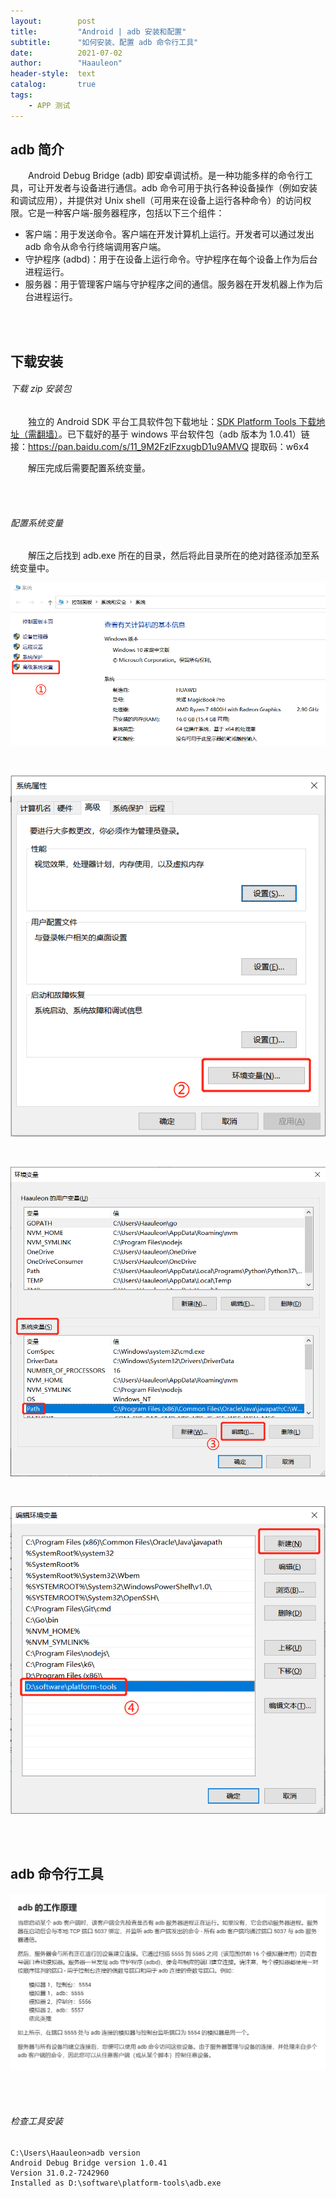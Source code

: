 ```yaml
---
layout:        post
title:         "Android | adb 安装和配置"
subtitle:      "如何安装、配置 adb 命令行工具"
date:          2021-07-02
author:        "Haauleon"
header-style:  text
catalog:       true
tags:
    - APP 测试
---
```


## adb 简介
&emsp;&emsp;Android Debug Bridge (adb) 即安卓调试桥。是一种功能多样的命令行工具，可让开发者与设备进行通信。adb 命令可用于执行各种设备操作（例如安装和调试应用），并提供对 Unix shell（可用来在设备上运行各种命令）的访问权限。它是一种客户端-服务器程序，包括以下三个组件：                    
* 客户端：用于发送命令。客户端在开发计算机上运行。开发者可以通过发出 adb 命令从命令行终端调用客户端。   
* 守护程序 (adbd)：用于在设备上运行命令。守护程序在每个设备上作为后台进程运行。   
* 服务器：用于管理客户端与守护程序之间的通信。服务器在开发机器上作为后台进程运行。          

<br><br>

## 下载安装
###### 下载 zip 安装包
&emsp;&emsp;独立的 Android SDK 平台工具软件包下载地址：[SDK Platform Tools 下载地址（需翻墙）](https://developer.android.com/studio/releases/platform-tools)。已下载好的基于 windows 平台软件包（adb 版本为 1.0.41）链接：https://pan.baidu.com/s/11_9M2FzlFzxugbD1u9AMVQ 提取码：w6x4          

&emsp;&emsp;解压完成后需要配置系统变量。      

<br><br>

###### 配置系统变量
&emsp;&emsp;解压之后找到 adb.exe 所在的目录，然后将此目录所在的绝对路径添加至系统变量中。             

![](\img\in-post\post-app-test\2021-07-02-android-adb-install-1.png)     

<br>

![](\img\in-post\post-app-test\2021-07-02-android-adb-install-2.png)

<br>

![](\img\in-post\post-app-test\2021-07-02-android-adb-install-3.png)

<br>

![](\img\in-post\post-app-test\2021-07-02-android-adb-install-4.png)

<br><br>

## adb 命令行工具
![](\img\in-post\post-app-test\2021-07-02-android-adb-install-5.png)

<br><br>

###### 检查工具安装
```
C:\Users\Haauleon>adb version
Android Debug Bridge version 1.0.41
Version 31.0.2-7242960
Installed as D:\software\platform-tools\adb.exe
```
